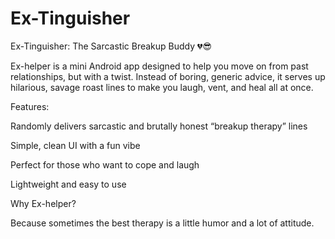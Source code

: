 # Ex-Tinguisher

Ex-Tinguisher: The Sarcastic Breakup Buddy 💔😎 

Ex-helper is a mini Android app designed to help you move on from past relationships, but with a twist. Instead of boring, generic advice, it serves up hilarious, savage roast lines to make you laugh, vent, and heal all at once.

Features:

Randomly delivers sarcastic and brutally honest “breakup therapy” lines

Simple, clean UI with a fun vibe

Perfect for those who want to cope and laugh

Lightweight and easy to use

Why Ex-helper?

Because sometimes the best therapy is a little humor and a lot of attitude.
